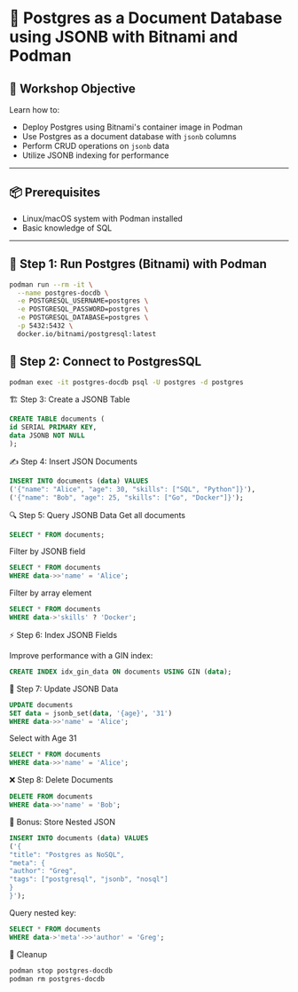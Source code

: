 # 🐘 Postgres as a Document Database using JSONB with Bitnami and Podman

## 🎯 Workshop Objective

Learn how to:
- Deploy Postgres using Bitnami's container image in Podman
- Use Postgres as a document database with `jsonb` columns
- Perform CRUD operations on `jsonb` data
- Utilize JSONB indexing for performance

---

## 📦 Prerequisites

- Linux/macOS system with Podman installed
- Basic knowledge of SQL

---

## 🚀 Step 1: Run Postgres (Bitnami) with Podman

```bash
podman run --rm -it \
  --name postgres-docdb \
  -e POSTGRESQL_USERNAME=postgres \
  -e POSTGRESQL_PASSWORD=postgres \
  -e POSTGRESQL_DATABASE=postgres \
  -p 5432:5432 \
  docker.io/bitnami/postgresql:latest
```


## 🔗 Step 2: Connect to PostgresSQL

```bash
podman exec -it postgres-docdb psql -U postgres -d postgres
```

🏗️ Step 3: Create a JSONB Table

```sql
CREATE TABLE documents (
id SERIAL PRIMARY KEY,
data JSONB NOT NULL
);
```


✍️ Step 4: Insert JSON Documents
```sql
INSERT INTO documents (data) VALUES
('{"name": "Alice", "age": 30, "skills": ["SQL", "Python"]}'),
('{"name": "Bob", "age": 25, "skills": ["Go", "Docker"]}');
```


🔍 Step 5: Query JSONB Data
Get all documents

```sql
SELECT * FROM documents;
```

Filter by JSONB field

```sql
SELECT * FROM documents
WHERE data->>'name' = 'Alice';
```

Filter by array element

```sql
SELECT * FROM documents
WHERE data->'skills' ? 'Docker';
```

⚡ Step 6: Index JSONB Fields

Improve performance with a GIN index:

```sql
CREATE INDEX idx_gin_data ON documents USING GIN (data);
```

🔄 Step 7: Update JSONB Data

```sql
UPDATE documents
SET data = jsonb_set(data, '{age}', '31')
WHERE data->>'name' = 'Alice';
```

Select with Age 31

```sql
SELECT * FROM documents
WHERE data->>'name' = 'Alice';
```


❌ Step 8: Delete Documents

```sql
DELETE FROM documents
WHERE data->>'name' = 'Bob';
```

🧪 Bonus: Store Nested JSON


```sql
INSERT INTO documents (data) VALUES
('{
"title": "Postgres as NoSQL",
"meta": {
"author": "Greg",
"tags": ["postgresql", "jsonb", "nosql"]
}
}');
```

Query nested key:

```sql
SELECT * FROM documents
WHERE data->'meta'->>'author' = 'Greg';
```

🧹 Cleanup


```bash
podman stop postgres-docdb
podman rm postgres-docdb
```
